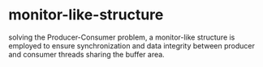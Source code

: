 # monitor-like-structure
solving the Producer-Consumer problem, a monitor-like structure is employed to ensure synchronization and data integrity between producer and consumer threads sharing the buffer area.

